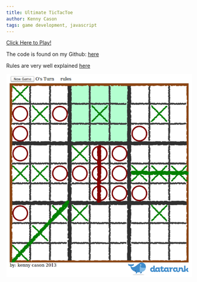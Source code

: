 ```yaml
---
title: Ultimate TicTacToe
author: Kenny Cason
tags: game development, javascript
---
```


<a href="/games/tictactoe/" target="blank">Click Here to Play!</a>

The code is found on my Github: <a href="https://github.com/kennycason/ultimate_tictactoe" target="blank">here</a>

Rules are very well explained <a href="http://mathwithbaddrawings.com/2013/06/16/ultimate-tic-tac-toe/" target="blank">here</a>

<img src="/games/tictactoe/screenshot.png" width="500px"/>
